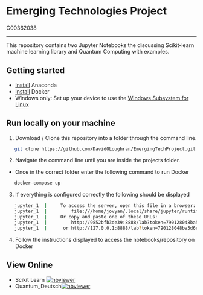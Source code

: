 # Emerging Technologies Project
G00362038

***

This repository contains two Jupyter Notebooks the discussing Scikit-learn machine learning library and Quantum Computing with examples.

## Getting started

* [Install](https://docs.anaconda.com/anaconda/install/index.html) Anaconda 
* [Install](https://docs.docker.com/get-docker/) Docker 
* Windows only: Set up your device to use the [Windows Subsystem for Linux](https://docs.microsoft.com/en-us/windows/wsl/install)

## Run locally on your machine
1. Download / Clone this repository into a folder through the command line.<br/>
```sh
   git clone https://github.com/DavidOLoughran/EmergingTechProject.git
   ```
2. Navigate the command line until you are inside the projects folder.<br/>
- Once in the correct folder enter the following command to run Docker
```sh
   docker-compose up
   ```
3. If everything is configured correctly the following should be displayed
```sh
   jupyter_1  |     To access the server, open this file in a browser:
   jupyter_1  |         file:///home/jovyan/.local/share/jupyter/runtime/jpserver-7-open.html
   jupyter_1  |     Or copy and paste one of these URLs:
   jupyter_1  |         http://9852bfb3de39:8888/lab?token=790128048ba5d6e9b2fdb6b97c34748c6dd6eec1dc4dabd3
   jupyter_1  |      or http://127.0.0.1:8888/lab?token=790128048ba5d6e9b2fdb6b97c34748c6dd6eec1dc4dabd3
   ```
4. Follow the instructions displayed to access the notebooks/repository on Docker

## View Online
- Scikit Learn [![nbviewer](https://raw.githubusercontent.com/jupyter/design/master/logos/Badges/nbviewer_badge.svg)](https://nbviewer.org/github/DavidOLoughran/EmergingTechProject/blob/main/Scikit-learn.ipynb)
- Quantum_Deutsch[![nbviewer](https://raw.githubusercontent.com/jupyter/design/master/logos/Badges/nbviewer_badge.svg)](https://nbviewer.org/github/DavidOLoughran/EmergingTechProject/blob/main/quantum_deutsch.ipynb)

